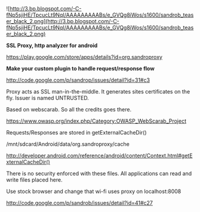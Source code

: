 ![http://3.bp.blogspot.com/-C-fNp5sjiHE/TpcucLt9NqI/AAAAAAAAABs/e_GVQg8iWos/s1600/sandrob_teaser_black_2.png](http://3.bp.blogspot.com/-C-fNp5sjiHE/TpcucLt9NqI/AAAAAAAAABs/e_GVQg8iWos/s1600/sandrob_teaser_black_2.png)


**SSL Proxy, http analyzer for android**

https://play.google.com/store/apps/details?id=org.sandroproxy

**Make your custom plugin to handle request/response flow**

http://code.google.com/p/sandrop/issues/detail?id=31#c3

Proxy acts as SSL man-in-the-middle. It generates sites certificates on the fly.
Issuer is named UNTRUSTED.

Based on webscarab.
So all the credits goes there.

https://www.owasp.org/index.php/Category:OWASP_WebScarab_Project



Requests/Responses are stored in getExternalCacheDir()

/mnt/sdcard/Android/data/org.sandroproxy/cache

http://developer.android.com/reference/android/content/Context.html#getExternalCacheDir()

There is no security enforced with these files. All applications can read and write files placed here.




Use stock browser and change that wi-fi uses proxy on localhost:8008

http://code.google.com/p/sandrob/issues/detail?id=41#c27